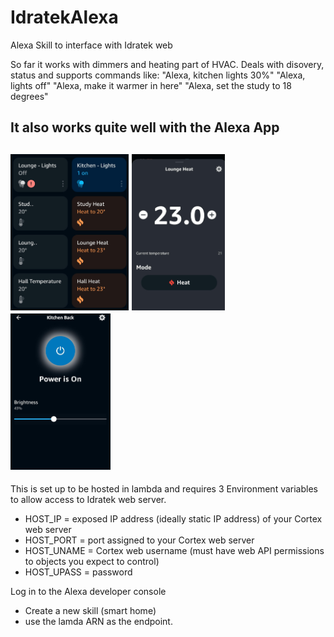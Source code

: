 # IdratekAlexa
Alexa Skill to interface with Idratek web

So far it works with dimmers and heating part of HVAC.
Deals with disovery, status and supports commands like:
"Alexa, kitchen lights 30%"
"Alexa, lights off"
"Alexa, make it warmer in here"
"Alexa, set the study to 18 degrees"

It also works quite well with the Alexa App
----
<img src="alexa_app1.jpg" height="250"> <img src="alexa_app2.jpg" height="250"> <img src="alexa_app3.jpg" height="250">
-----
This is set up to be hosted in lambda and requires 3 Environment variables to allow access to Idratek web server.
+ HOST_IP = exposed IP address (ideally static IP address) of your Cortex web server
+ HOST_PORT = port assigned to your Cortex web server
+ HOST_UNAME = Cortex web username (must have web API permissions to objects you expect to control)
+ HOST_UPASS = password

Log in to the Alexa developer console
+ Create a new skill (smart home)
+ use the lamda ARN as the endpoint.

